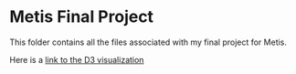 # Metis Final Project  
This folder contains all the files associated with my final project for Metis.  

Here is a [link to the D3 visualization](https://rawgit.com/jasonsyp/master/metis-datascience/projects/final/index.html)  

